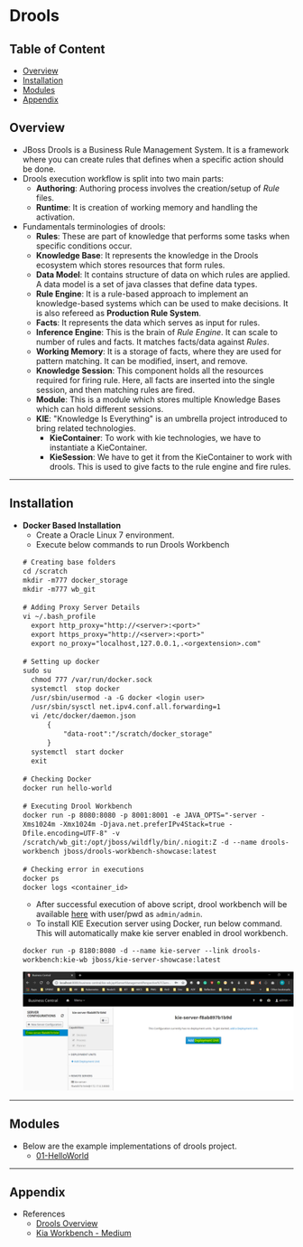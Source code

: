 # Drools

## Table of Content
- [Overview](#overview)
- [Installation](#installation)
- [Modules](#modules)
- [Appendix](#appendix)

## Overview
- JBoss Drools is a Business Rule Management System. It is a framework where you can create rules that defines when a specific action should be done.
- Drools execution workflow is split into two main parts:
  - **Authoring**: Authoring process involves the creation/setup of *Rule* files.
  - **Runtime**: It is creation of working memory and handling the activation.
- Fundamentals terminologies of drools:
  - **Rules**: These are part of knowledge that performs some tasks when specific conditions occur.
  - **Knowledge Base**: It represents the knowledge in the Drools ecosystem which stores resources that form rules.
  - **Data Model**: It contains structure of data on which rules are applied. A data model is a set of java classes that define data types.
  - **Rule Engine**: It is a rule-based approach to implement an knowledge-based systems which can be used to make decisions. It is also refereed as **Production Rule System**.
  - **Facts**: It represents the data which serves as input for rules.
  - **Inference Engine**: This is the brain of *Rule Engine*. It can scale to number of rules and facts. It matches facts/data against *Rules*.
  - **Working Memory**: It is a storage of facts, where they are used for pattern matching. It can be modified, insert, and remove.
  - **Knowledge Session**: This component holds all the resources required for firing rule. Here, all facts are inserted into the single session, and then matching rules are fired.
  - **Module**: This is a module which stores multiple Knowledge Bases which can hold different sessions.
  - **KIE**: "Knowledge Is Everything" is an umbrella project introduced to bring related technologies.
    - **KieContainer**: To work with kie technologies, we have to instantiate a KieContainer.
    - **KieSession**: We have to get it from the KieContainer to work with drools. This is used to give facts to the rule engine and fire rules.

---
## Installation
- **Docker Based Installation**
  - Create a Oracle Linux 7 environment.
  - Execute below commands to run Drools Workbench
  ```shell
  # Creating base folders
  cd /scratch
  mkdir -m777 docker_storage
  mkdir -m777 wb_git
  
  # Adding Proxy Server Details
  vi ~/.bash_profile
    export http_proxy="http://<server>:<port>"
    export https_proxy="http://<server>:<port>"
    export no_proxy="localhost,127.0.0.1,.<orgextension>.com"
  
  # Setting up docker
  sudo su
    chmod 777 /var/run/docker.sock
    systemctl  stop docker
    /usr/sbin/usermod -a -G docker <login user>
    /usr/sbin/sysctl net.ipv4.conf.all.forwarding=1
    vi /etc/docker/daemon.json
        {
            "data-root":"/scratch/docker_storage"
        }
    systemctl  start docker
    exit
  
  # Checking Docker
  docker run hello-world

  # Executing Drool Workbench
  docker run -p 8080:8080 -p 8001:8001 -e JAVA_OPTS="-server -Xms1024m -Xmx1024m -Djava.net.preferIPv4Stack=true -Dfile.encoding=UTF-8" -v /scratch/wb_git:/opt/jboss/wildfly/bin/.niogit:Z -d --name drools-workbench jboss/drools-workbench-showcase:latest

  # Checking error in executions
  docker ps
  docker logs <container_id>

  ```
  - After successful execution of above script, drool workbench will be available [here](http://localhost:8080/business-central/kie-wb.jsp#) with user/pwd as `admin/admin`.
  - To install KIE Execution server using Docker, run below command. This will automatically make kie server enabled in drool workbench.
  ```shell
  docker run -p 8180:8080 -d --name kie-server --link drools-workbench:kie-wb jboss/kie-server-showcase:latest
  ``` 
  ![](./02-Images/01-Installation.png)

---
## Modules
- Below are the example implementations of drools project.
  -  [01-HelloWorld](./01-Src/01-Helloworld)

---
## Appendix
- References
  - [Drools Overview](https://www.youtube.com/watch?v=fpMiZmvkItM)
  - [Kia Workbench - Medium](https://medium.com/@hasnat.saeed/setup-jboss-drools-workbench-and-kie-execution-server-on-wildfly-14-on-ubuntu-18-04-using-docker-e87b10f301ad)